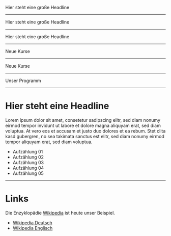 <!-- _class: big-headline nemo -->

Hier steht eine große Headline

---

<!-- _class: big-headline granite -->

Hier steht eine große Headline

---

<!-- _class: big-headline -->

Hier steht eine große Headline

---

<!-- _class: intro-slide nemo -->

Neue Kurse

---

<!-- _class: intro-slide granite -->

Neue Kurse

---

<!-- _class: intro-slide -->

Unser Programm

---

# Hier steht eine Headline

Lorem ipsum dolor sit amet, consetetur sadipscing elitr, sed diam nonumy eirmod tempor invidunt ut labore et dolore magna aliquyam erat, sed diam voluptua. At vero eos et accusam et justo duo dolores et ea rebum. Stet clita kasd gubergren, no sea takimata sanctus est elitr, sed diam nonumy eirmod tempor aliquyam erat, sed diam voluptua.

* Aufzählung 01
* Aufzählung 02
* Aufzählung 03
* Aufzählung 04
* Aufzählung 05

---

# Links

Die Enzyklopädie [Wikipedia](https://www.wikipedia.org/) ist heute unser Beispiel.

* [Wikipedia Deutsch](https://de.wikipedia.org/wiki/Wikipedia:Hauptseite)
* [Wikipedia Englisch](https://en.wikipedia.org/wiki/Main_Page)
